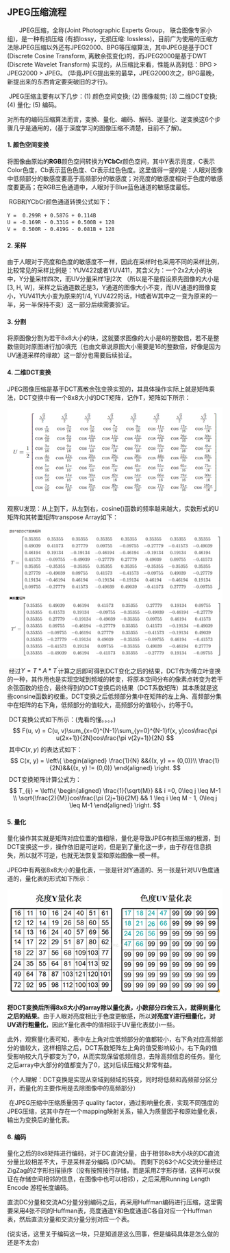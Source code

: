 ## JPEG压缩流程

&emsp;&emsp;JPEG压缩，全称(Joint Photographic Experts Group， 联合图像专家小组)，是一种有损压缩 (有损lossy，无损压缩: lossless)，目前广为使用的压缩方法除JPEG压缩以外还有JPEG2000、BPG等压缩算法，其中JPEG是基于DCT (Discrete Cosine Transform, 离散余弦变化)的，而JPEG2000是基于DWT (Discrete Wavelet Transform) 实现的，从压缩比来看，性能从高到低：BPG > JPEG2000 > JPEG。 (毕竟JPEG提出来的最早，JPEG2000次之，BPG最晚，新提出来的东西肯定要突破旧的才行)。

​		JPEG压缩主要有以下几步：(1) 颜色空间变换; (2) 图像裁剪; (3) 二维DCT变换; (4) 量化; (5) 编码。

​		对所有的编码压缩算法而言，变换、量化、编码、解码、逆量化、逆变换这6个步骤几乎是通用的，(基于深度学习的图像压缩不清楚，目前不了解)。

#### 1. 颜色空间变换

​		将图像由原始的**RGB**颜色空间转换为**YCbCr**颜色空间，其中Y表示亮度，C表示Color色度，Cb表示蓝色色度、Cr表示红色色度。这里值得一提的是：人眼对图像中低频部分的敏感度要高于高频部分的敏感度；对亮度的敏感度相对于色度的敏感度要更高；在RGB三色通道中，人眼对于Blue蓝色通道的敏感度最低。

​		RGB和YCbCr颜色通道转换公式如下：

```
Y =  0.299R + 0.587G + 0.114B
U = -0.169R - 0.331G + 0.500B + 128
V =  0.500R - 0.419G - 0.081B + 128
```

#### 2. 采样

​		由于人眼对于亮度和色度的敏感度不一样，因此在采样时也采用不同的采样比例，比较常见的采样比例是：YUV422或者YUV411，其含义为：一个2x2大小的块中，Y分量采样四次，而UV分量采样1到2次 （所以是不是假设原先图像的大小是[3, H, W]，采样之后通道数还是3，Y通道的图像大小不变，而UV通道的图像变小，YUV411大小变为原来的1/4, YUV422的话，H或者W其中之一变为原来的一半，另一半保持不变）这一部分后续需要验证。

#### 3. 分割

​		将原图像分割为若干8x8大小的块，这就要求图像的大小是8的整数倍，若不是整数倍则对原图进行加0填充（也由文章说原图大小需要是16的整数倍，好像是因为UV通道采样的缘故）这一部分也需要后续验证。

#### 4. 二维DCT变换

​		JPEG图像压缩是基于DCT离散余弦变换实现的，其具体操作实际上就是矩阵乘法，DCT变换中有一个8x8大小的DCT矩阵，记作T，矩阵如下所示：

<img src="./JPEG_image/DCT系数矩阵.PNG" alt="image-20210925112601743" style="zoom:80%;" />

​		观察U发现：从上到下，从左到右，cosine()函数的频率越来越大，实数形式的U矩阵和其转置矩阵transpose Array如下：

<img src="./JPEG_image/DCT_real_data.PNG" alt="image-20210925112852302" style="zoom: 67%;" />

​		经过$Y = T*A*T^{'}$计算之后即可得到DCT变化之后的结果，DCT作为傅立叶变换的一种，其作用也是实现空域到频域的转变，将原本空间分布的像素点转变为若干余弦函数的组合，最终得到的DCT变换后的结果（DCT系数矩阵）其本质就是这些consine函数的权重。DCT变换之后低频部分集中在矩阵的左上角、高频部分集中在矩阵的右下角，低频部分的值较大，高频部分的值较小，约等于0。

​		DCT变换公式如下所示：(鬼看的懂。。。。)
$$
F(u, v) = C(u, v)\sum_{x=0}^{N-1}\sum_{y=0}^{N-1}f(x, y)cos\frac{\pi u(2x+1)}{2N}cos\frac{\pi v(2y+1)}{2N}
$$
​		其中$C(x, y)$ 的表达式如下：
$$
C(x, y) = \left\{
\begin{aligned}
\frac{1}{N} &&{(x, y) == (0,0)}\\ 
\frac{1}{2N}&&{(x, y) != (0,0)}
\end{aligned}
\right.
$$
​		DCT变换矩阵计算公式为：
$$
T_{ij} = \left\{
\begin{aligned}
\frac{1}{\sqrt{M}} && i =0, 0\leq j \leq M-1 \\
\sqrt{\frac{2}{M}}cos\frac{\pi (2j+1)i}{2M} && 1 \leq i \leq M - 1, 0\leq j \leq M-1
\end{aligned}
\right.
$$

#### 5. 量化

​		量化操作其实就是矩阵对应位置的值相除，量化是导致JPEG有损压缩的根源，到DCT变换这一步，操作依旧是可逆的，但是到了量化这一步，由于存在信息损失，所以就不可逆，也就无法恢复至和原始图像一模一样。

​		JPEG中有两张8x8大小的量化表，一张是针对Y通道的、另一张是针对UV色度通道的，量化表的形式如下所示：

<img src="./JPEG_image/量化表.PNG" alt="image-20210925114134997" style="zoom:67%;" />

​		**将DCT变换后所得8x8大小的array除以量化表，小数部分四舍五入，就得到量化之后的结果**。由于人眼对亮度相比于色度更敏感，所以**对亮度Y进行细量化，对UV进行粗量化**，因此Y量化表中的值相较于UV量化表就小一些。	

​		此外，观察量化表可知，表中左上角对应低频部分的值都较小，右下角对应高频部分的值较大，这样相除之后，DCT系数矩阵左上角的值受影响较小，右下角的值受影响较大几乎都变为了0，从而实现保留低频信息，去除高频信息的任务。量化之后array中大部分的值都变为了0，这对后续压缩父非常有益。

​	（个人理解：DCT变换是实现从空域到频域的转变，同时将低频和高频部分区分开，而量化的主要作用是去除图像中的高频部分）

​		在JPEG压缩中压缩质量因子 quality factor，通过影响量化表，实现不同强度的JPEG压缩，这其中存在一个mapping映射关系，输入为质量因子和原始量化表，输出为变换后的量化表。

#### 6. 编码

​		量化之后的8x8矩阵进行编码，对于DC直流分量，由于相邻8x8大小块的DC直流分量比较相差不大，于是采样差分编码 (DPCM)。 而剩下的63个AC交流分量经过ZigZag的Z字形扫描排序（没有按照按行存储，而是采用Z字形存储，这样可以保证在存储空间相邻的信息，在图像中也可以相邻），之后采用Running Length Encode 游程长度编码。

​		直流DC分量和交流AC分量分别编码之后，再采用Huffman编码进行压缩，这里需要采用4张不同的Huffman表，亮度通道Y和色度通道C各自对应一个Huffman表，然后直流分量和交流分量分别对应一个表。

​		(说实话，这里关于编码这一块，只是知道是这么回事，但是编码具体是怎么做的还是不太会)		







